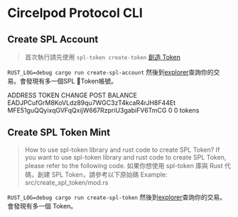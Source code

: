 # Circelpod Protocol CLI

## Create SPL Account

> 首次執行請先使用 `spl-token create-token` [創造 Token](https://github.com/solana-labs/solana-program-library/blob/f3a8fae2f5816d68afcfbf60593fac95c65373f5/docs/src/token.md)

`RUST_LOG=debug cargo run create-spl-account`
然後到[explorer](https://explorer.solana.com/)查詢你的交易。會發現有多一個SPL Token帳號。

ADDRESS	TOKEN	CHANGE	POST BALANCE
EADJPCufGrM8KoVLdz89qu7WGC3zT4kcaR4rJH8F44Et MFE51guQQyixqGVFqQxijW667RzpriU3gabiFV6TmCG 0	0 tokens

## Create SPL Token Mint

> How to use spl-token library and rust code to create SPL Token?
> If you want to use spl-token library and rust code to create SPL Token, please refer to the following code.
> 如果你想使用 spl-token 庫與 Rust 代碼，創建 SPL Token，請參考以下原始碼
> Example:
> src/create_spl_token/mod.rs

`RUST_LOG=debug cargo run create-spl-token`
然後到[explorer](https://explorer.solana.com/)查詢你的交易。會發現有多一個 Token。
